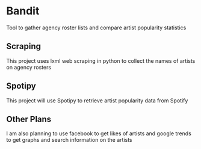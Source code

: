 # Bandit
Tool to gather agency roster lists and compare artist popularity statistics

## Scraping 
This project uses lxml web scraping in python to collect the names of artists on agency rosters

## Spotipy
This project will use Spotipy to retrieve artist popularity data from Spotify

## Other Plans
I am also planning to use facebook to get likes of artists and google trends to get graphs and search information on the artists
